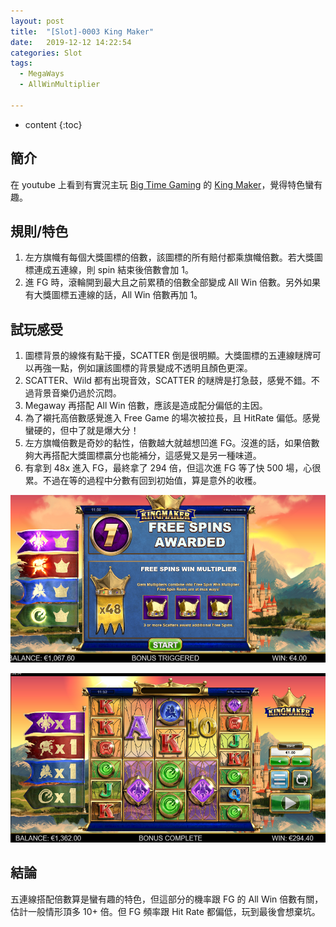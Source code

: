 ```yaml
---
layout: post
title:  "[Slot]-0003 King Maker"
date:   2019-12-12 14:22:54
categories: Slot
tags:  
  - MegaWays
  - AllWinMultiplier

---
```


* content
{:toc}

## 簡介

在 youtube 上看到有實況主玩 [Big Time Gaming](http://www.bigtimegaming.com/) 的 [King Maker](https://ogs-gcm-eu-prod.nyxop.net/gcm/gcm-launcher/launcher.html?gameUrl=https%3A%2F%2Fdpovs7i3r9tz1.cloudfront.net%2Fhtml5%2Fgcmwrapper.html%3Fenvid%3Deur&gameid=kingmaker96&operatorid=1054&sessionid=Free%3Aitosmsmfunn8t612d3vmoql3clm&currency=EUR&lang=&mode=demo&secure=true&type=nextgen&clock=true&device=desktop&lobbyurl=https%3A%2F%2Fcasumo.com&depositurl=&quality=hq&ogsgameid=70457&nyxroot=ogs-gdm-mt1p16.nyxop.net/nextgen/)，覺得特色蠻有趣。

<!-- more -->

## 規則/特色
1. 左方旗幟有每個大獎圖標的倍數，該圖標的所有賠付都乘旗幟倍數。若大獎圖標連成五連線，則 spin 結束後倍數會加 1。
2. 進 FG 時，滾輪開到最大且之前累積的倍數全部變成 All Win 倍數。另外如果有大獎圖標五連線的話，All Win 倍數再加 1。

## 試玩感受
1. 圖標背景的線條有點干擾，SCATTER 倒是很明顯。大獎圖標的五連線瞇牌可以再強一點，例如讓該圖標的背景變成不透明且顏色更深。
2. SCATTER、Wild 都有出現音效，SCATTER 的瞇牌是打急鼓，感覺不錯。不過背景音樂仍過於沉悶。
3. Megaway 再搭配 All Win 倍數，應該是造成配分偏低的主因。
4. 為了襯托高倍數感覺進入 Free Game 的場次被拉長，且 HitRate 偏低。感覺蠻硬的，但中了就是爆大分！
5. 左方旗幟倍數是奇妙的黏性，倍數越大就越想凹進 FG。沒進的話，如果倍數夠大再搭配大獎圖標贏分也能補分，這感覺又是另一種味道。
6. 有拿到 48x 進入 FG，最終拿了 294 倍，但這次進 FG 等了快 500 場，心很累。不過在等的過程中分數有回到初始值，算是意外的收穫。

![48X](/files/slot/0003/48x.PNG)

![48X-finalwin](/files/slot/0003/48x-finalwin.PNG)

## 結論
五連線搭配倍數算是蠻有趣的特色，但這部分的機率跟 FG 的 All Win 倍數有關，估計一般情形頂多 10+ 倍。但 FG 頻率跟 Hit Rate 都偏低，玩到最後會想棄坑。